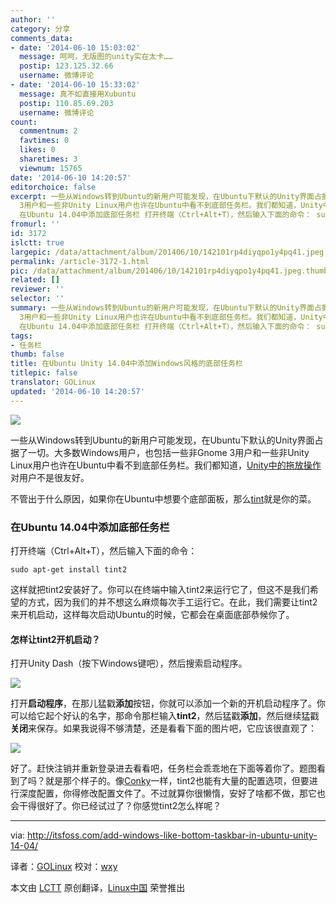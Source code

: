 ```yaml
---
author: ''
category: 分享
comments_data:
- date: '2014-06-10 15:03:02'
  message: 呵呵，无版图的unity实在太卡……
  postip: 123.125.32.66
  username: 微博评论
- date: '2014-06-10 15:33:02'
  message: 真不如直接用Xubuntu
  postip: 110.85.69.203
  username: 微博评论
count:
  commentnum: 2
  favtimes: 0
  likes: 0
  sharetimes: 3
  viewnum: 15765
date: '2014-06-10 14:20:57'
editorchoice: false
excerpt: 一些从Windows转到Ubuntu的新用户可能发现，在Ubuntu下默认的Unity界面占据了一切。大多数Windows用户，也包括一些非Gnome
  3用户和一些非Unity Linux用户也许在Ubuntu中看不到底部任务栏。我们都知道，Unity中的拖放操作对用户不是很友好。 不管出于什么原因，如果你在Ubuntu中想要个底部面板，那么tint就是你的菜。
  在Ubuntu 14.04中添加底部任务栏 打开终端（Ctrl+Alt+T），然后输入下面的命令： sudo apt-get install tint2  这样就把tint2安装好了。你可以在终端中输入tint2来运行它了，但这不是我们希望的方式，因为我们的并不想这么
fromurl: ''
id: 3172
islctt: true
largepic: /data/attachment/album/201406/10/142101rp4diyqpo1y4pq41.jpeg
permalink: /article-3172-1.html
pic: /data/attachment/album/201406/10/142101rp4diyqpo1y4pq41.jpeg.thumb.jpg
related: []
reviewer: ''
selector: ''
summary: 一些从Windows转到Ubuntu的新用户可能发现，在Ubuntu下默认的Unity界面占据了一切。大多数Windows用户，也包括一些非Gnome
  3用户和一些非Unity Linux用户也许在Ubuntu中看不到底部任务栏。我们都知道，Unity中的拖放操作对用户不是很友好。 不管出于什么原因，如果你在Ubuntu中想要个底部面板，那么tint就是你的菜。
  在Ubuntu 14.04中添加底部任务栏 打开终端（Ctrl+Alt+T），然后输入下面的命令： sudo apt-get install tint2  这样就把tint2安装好了。你可以在终端中输入tint2来运行它了，但这不是我们希望的方式，因为我们的并不想这么
tags:
- 任务栏
thumb: false
title: 在Ubuntu Unity 14.04中添加Windows风格的底部任务栏
titlepic: false
translator: GOLinux
updated: '2014-06-10 14:20:57'
---
```


![](/data/attachment/album/201406/10/142101rp4diyqpo1y4pq41.jpeg)


一些从Windows转到Ubuntu的新用户可能发现，在Ubuntu下默认的Unity界面占据了一切。大多数Windows用户，也包括一些非Gnome 3用户和一些非Unity Linux用户也许在Ubuntu中看不到底部任务栏。我们都知道，[Unity中的拖放操作](http://itsfoss.com/drag-drop-files-ubuntu-1404-unity/)对用户不是很友好。


不管出于什么原因，如果你在Ubuntu中想要个底部面板，那么[tint](https://code.google.com/p/tint2/)就是你的菜。


### 在Ubuntu 14.04中添加底部任务栏


打开终端（Ctrl+Alt+T），然后输入下面的命令：



```
sudo apt-get install tint2

```

这样就把tint2安装好了。你可以在终端中输入tint2来运行它了，但这不是我们希望的方式，因为我们的并不想这么麻烦每次手工运行它。在此，我们需要让tint2来开机启动，这样每次启动Ubuntu的时候，它都会在桌面底部恭候你了。


#### 怎样让tint2开机启动？


打开Unity Dash（按下Windows键吧），然后搜索启动程序。


![](/data/attachment/album/201406/10/142102mdr1oa5q5axy451d.jpeg)


打开**启动程序**，在那儿猛戳**添加**按钮，你就可以添加一个新的开机启动程序了。你可以给它起个好认的名字，那命令那栏输入**tint2**，然后猛戳**添加**，然后继续猛戳**关闭**来保存。如果我说得不够清楚，还是看看下面的图片吧，它应该很直观了：


![](/data/attachment/album/201406/10/142103w784jho8mh3ow6oy.jpeg)


好了。赶快注销并重新登录进去看看吧，任务栏会乖乖地在下面等着你了。题图看到了吗？就是那个样子的。像[Conky](http://conky.sourceforge.net/)一样，tint2也能有大量的配置选项，但要进行深度配置，你得修改配置文件了。不过就算你很懒惰，安好了啥都不做，那它也会干得很好了。你已经试过了？你感觉tint2怎么样呢？




---


via: <http://itsfoss.com/add-windows-like-bottom-taskbar-in-ubuntu-unity-14-04/>


译者：[GOLinux](https://github.com/GOLinux) 校对：[wxy](https://github.com/wxy)


本文由 [LCTT](https://github.com/LCTT/TranslateProject) 原创翻译，[Linux中国](http://linux.cn/) 荣誉推出